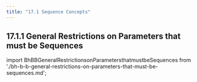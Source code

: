 ```yaml
---
title: "17.1 Sequence Concepts"
---
```


## 17.1.1 General Restrictions on Parameters that must be Sequences

import BhBBGeneralRestrictionsonParametersthatmustbeSequences from './bh-b-b-general-restrictions-on-parameters-that-must-be-sequences.md';
<BhBBGeneralRestrictionsonParametersthatmustbeSequences />
